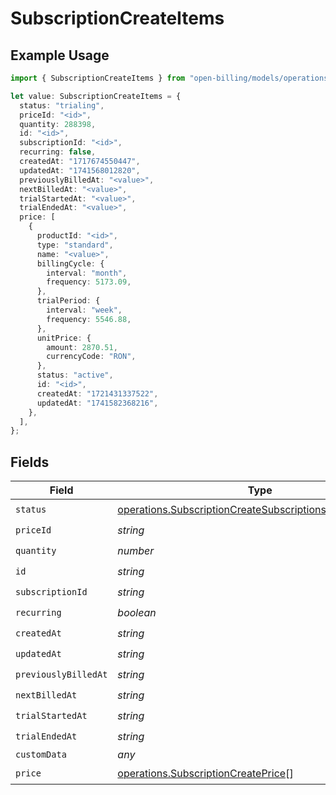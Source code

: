 # SubscriptionCreateItems

## Example Usage

```typescript
import { SubscriptionCreateItems } from "open-billing/models/operations";

let value: SubscriptionCreateItems = {
  status: "trialing",
  priceId: "<id>",
  quantity: 288398,
  id: "<id>",
  subscriptionId: "<id>",
  recurring: false,
  createdAt: "1717674550447",
  updatedAt: "1741568012820",
  previouslyBilledAt: "<value>",
  nextBilledAt: "<value>",
  trialStartedAt: "<value>",
  trialEndedAt: "<value>",
  price: [
    {
      productId: "<id>",
      type: "standard",
      name: "<value>",
      billingCycle: {
        interval: "month",
        frequency: 5173.09,
      },
      trialPeriod: {
        interval: "week",
        frequency: 5546.88,
      },
      unitPrice: {
        amount: 2870.51,
        currencyCode: "RON",
      },
      status: "active",
      id: "<id>",
      createdAt: "1721431337522",
      updatedAt: "1741582368216",
    },
  ],
};
```

## Fields

| Field                                                                                                                                | Type                                                                                                                                 | Required                                                                                                                             | Description                                                                                                                          |
| ------------------------------------------------------------------------------------------------------------------------------------ | ------------------------------------------------------------------------------------------------------------------------------------ | ------------------------------------------------------------------------------------------------------------------------------------ | ------------------------------------------------------------------------------------------------------------------------------------ |
| `status`                                                                                                                             | [operations.SubscriptionCreateSubscriptionsResponseStatus](../../models/operations/subscriptioncreatesubscriptionsresponsestatus.md) | :heavy_check_mark:                                                                                                                   | N/A                                                                                                                                  |
| `priceId`                                                                                                                            | *string*                                                                                                                             | :heavy_check_mark:                                                                                                                   | N/A                                                                                                                                  |
| `quantity`                                                                                                                           | *number*                                                                                                                             | :heavy_check_mark:                                                                                                                   | N/A                                                                                                                                  |
| `id`                                                                                                                                 | *string*                                                                                                                             | :heavy_check_mark:                                                                                                                   | N/A                                                                                                                                  |
| `subscriptionId`                                                                                                                     | *string*                                                                                                                             | :heavy_check_mark:                                                                                                                   | N/A                                                                                                                                  |
| `recurring`                                                                                                                          | *boolean*                                                                                                                            | :heavy_check_mark:                                                                                                                   | N/A                                                                                                                                  |
| `createdAt`                                                                                                                          | *string*                                                                                                                             | :heavy_check_mark:                                                                                                                   | N/A                                                                                                                                  |
| `updatedAt`                                                                                                                          | *string*                                                                                                                             | :heavy_check_mark:                                                                                                                   | N/A                                                                                                                                  |
| `previouslyBilledAt`                                                                                                                 | *string*                                                                                                                             | :heavy_check_mark:                                                                                                                   | N/A                                                                                                                                  |
| `nextBilledAt`                                                                                                                       | *string*                                                                                                                             | :heavy_check_mark:                                                                                                                   | N/A                                                                                                                                  |
| `trialStartedAt`                                                                                                                     | *string*                                                                                                                             | :heavy_check_mark:                                                                                                                   | N/A                                                                                                                                  |
| `trialEndedAt`                                                                                                                       | *string*                                                                                                                             | :heavy_check_mark:                                                                                                                   | N/A                                                                                                                                  |
| `customData`                                                                                                                         | *any*                                                                                                                                | :heavy_minus_sign:                                                                                                                   | N/A                                                                                                                                  |
| `price`                                                                                                                              | [operations.SubscriptionCreatePrice](../../models/operations/subscriptioncreateprice.md)[]                                           | :heavy_check_mark:                                                                                                                   | N/A                                                                                                                                  |